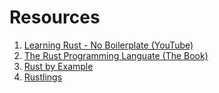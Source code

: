 # Resources
1. [Learning Rust - No Boilerplate (YouTube)](https://www.youtube.com/watch?v=2hXNd6x9sZs)
2. [The Rust Programming Languate (The Book)](https://doc.rust-lang.org/stable/book/)
3. [Rust by Example](https://doc.rust-lang.org/rust-by-example/)
4. [Rustlings](https://github.com/rust-lang/rustlings)
